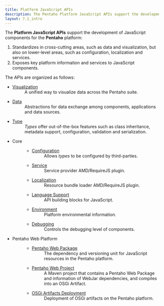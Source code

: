 ```yaml
---
title: Platform JavaScript APIs
description: The Pentaho Platform JavaScript APIs support the development of JavaScript components for the Pentaho platform.
layout: 7.1_intro
---
```


The **Platform JavaScript APIs** support the development of JavaScript components for the **Pentaho** platform:
1. Standardizes in cross-cutting areas, such as data and visualization, 
   but also on lower-level areas, such as configuration, localization and services. 
2. Exposes key platform information and services to JavaScript components.

The APIs are organized as follows:
<ul class="api-list">
    <li class="bigger">
        <dl>
            <dt>
                <a title="Pentaho JavaScript Visualization API" href="platform/visual">Visualization</a>
            </dt>
            <dd>A unified way to visualize data across the Pentaho suite.</dd>
        </dl>
    </li>
    <li>
        <dl>
            <dt>
                <a title="Pentaho JavaScript Data API" 
                   href="{{site.refDocsUrlPattern7 | replace: '$', 'pentaho.data'}}">Data</a>
            </dt>
            <dd>Abstractions for data exchange among components, applications and data sources.
            </dd>
        </dl>
    </li>
    <li>
        <dl>
            <dt>
                <a title="Pentaho JavaScript Type API" 
                   href="{{site.refDocsUrlPattern7 | replace: '$', 'pentaho.type'}}">Type</a>
            </dt>
            <dd><em>Types</em> offer out-of-the-box features such as class inheritance, metadata support, 
                configuration, validation and serialization.
            </dd>
        </dl>
    </li>
    <li class="bigger">
        <dl>
            <dt id="core">
                Core
            </dt>
            <dd>
                <ul>
                    <li>
                        <dl>
                            <dt>
                                <a title="Pentaho JavaScript Configuration API" 
                                href="platform/configuration">Configuration</a>
                            </dt>
                            <dd>Allows <em>types</em> to be configured by third-parties.</dd>
                        </dl>
                    </li>
                    <li>
                        <dl>
                            <dt>
                                <a title="Pentaho JavaScript Service API" 
                                   href="{{site.refDocsUrlPattern7 | replace: '$', 'pentaho.service'}}">Service</a>
                            </dt>
                            <dd>Service provider AMD/RequireJS plugin.</dd>
                        </dl>
                    </li>
                    <li>
                        <dl>
                            <dt>
                                <a title="Pentaho JavaScript Localization API"
                                   href="{{site.refDocsUrlPattern7 | replace: '$', 'pentaho.i18n'}}">Localization</a>
                            </dt>
                            <dd>Resource bundle loader AMD/RequireJS plugin.</dd>
                        </dl>
                    </li>
                    <li>
                        <dl>
                            <dt>
                                <a title="Pentaho JavaScript Language Support API"
                                   href="{{site.refDocsUrlPattern7 | replace: '$', 'pentaho.lang'}}">Language Support</a>
                            </dt>
                            <dd>API building blocks for JavaScript.</dd>
                        </dl>
                    </li>
                    <li>
                        <dl>
                            <dt>
                                <a title="Pentaho JavaScript Environment API" 
                                   href="{{site.refDocsUrlPattern7 | replace: '$', 'pentaho.context'}}">Environment</a>
                            </dt>
                            <dd>Platform environmental information.</dd>
                        </dl>
                    </li>
                    <li>
                        <dl>
                            <dt>
                                <a title="Pentaho JavaScript Debugging Control API"
                                   href="{{site.refDocsUrlPattern7 | replace: '$', 'pentaho.debug'}}">Debugging</a>
                            </dt>
                            <dd>Controls the debugging level of components.</dd>
                        </dl>
                    </li>
                </ul>
            </dd>
        </dl>
    </li>
    <li class="bigger ground-layer">
        <dl>
            <dt id="ground">
                Pentaho Web Platform
            </dt>
            <dd>
                <ul>
                    <li>
                        <dl>
                            <dt>
                                <a title="Pentaho Web Package" href="platform/web-package">Pentaho Web Package</a>
                            </dt>
                            <dd>The dependency and versioning unit for JavaScript resources
                                in the Pentaho platform.</dd>
                        </dl>
                    </li>
                </ul>
                <ul>
                    <li>
                        <dl>
                            <dt>
                                <a title="Pentaho Web Project" href="platform/web-project">Pentaho Web Project</a>
                            </dt>
                            <dd>A Maven project that contains a Pentaho Web Package and 
                                information of WebJar dependencies, 
                                and compiles into an OSGi Artifact.</dd>
                        </dl>
                    </li>
                </ul>
                <ul>
                    <li>
                        <dl>
                            <dt>
                                <a title="OSGi Artifacts Deployment" href="platform/osgi-deployment">
                                OSGi Artifacts Deployment
                                </a>
                            </dt>
                            <dd>Deployment of OSGi artifacts on the Pentaho platform.</dd>
                        </dl>
                    </li>
                </ul>
            </dd>
        </dl>
    </li>
</ul>
